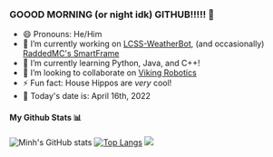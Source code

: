 ### GOOOD MORNING (or night idk) GITHUB!!!!! 👋
- 😄 Pronouns: He/Him
- 🔭 I’m currently working on [LCSS-WeatherBot](https://github.com/Raminh05/LCSS-WeatherBot), (and occasionally) [RaddedMC's SmartFrame](https://github.com/RaddedMC/SmartFrame)
- 🌱 I’m currently learning Python, Java, and C++!
- 👯 I’m looking to collaborate on [Viking Robotics](https://github.com/FRC6854)
- ⚡ Fun fact: House Hippos are *very* cool!
- 📆 Today's date is: April 16th, 2022


#### My Github Stats 📊
![Minh's GitHub stats](https://github-readme-stats.vercel.app/api?username=Raminh05&show_icons=true&theme=monokai)
[![Top Langs](https://github-readme-stats.vercel.app/api/top-langs/?username=Raminh05)](https://github.com/Raminh05/github-readme-stats)
<img src="https://github-readme-streak-stats.herokuapp.com/?user=Raminh05"></img>

<!--
**Raminh05/Raminh05** is a ✨ _special_ ✨ repository because its `README.md` (this file) appears on your GitHub profile.

Here are some ideas to get you started:


- 🤔 I’m looking for help with ...
- 💬 Ask me about ...



-->
